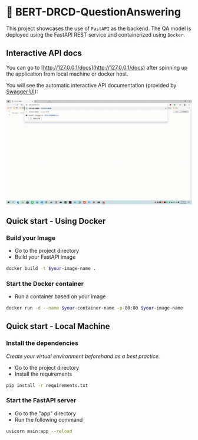 # 🤗 BERT-DRCD-QuestionAnswering

This project showcases the use of `FastAPI` as the backend. The QA model is deployed using the FastAPI REST service and containerized using `Docker`.

## Interactive API docs

You can go to [http://127.0.0.1/docs](http://127.0.0.1/docs)  after spinning up the application from local machine or docker host.

You will see the automatic interactive API documentation (provided by [Swagger UI](https://github.com/swagger-api/swagger-ui)):

![usage](usage.gif)

## Quick start - Using Docker

### Build your Image

* Go to the project directory
* Build your FastAPI image

```bash
docker build -t $your-image-name .
```

### Start the Docker container

* Run a container based on your image

```bash
docker run -d --name $your-container-name -p 80:80 $your-image-name
```

## Quick start - Local Machine

### Install the dependencies

*Create your virtual environment beforehand as a best practice.*

* Go to the project directory
* Install the requirements

```bash
pip install -r requirements.txt
```

### Start the FastAPI server

* Go to the "app" directory
* Run the following command

```bash
uvicorn main:app --reload
```
